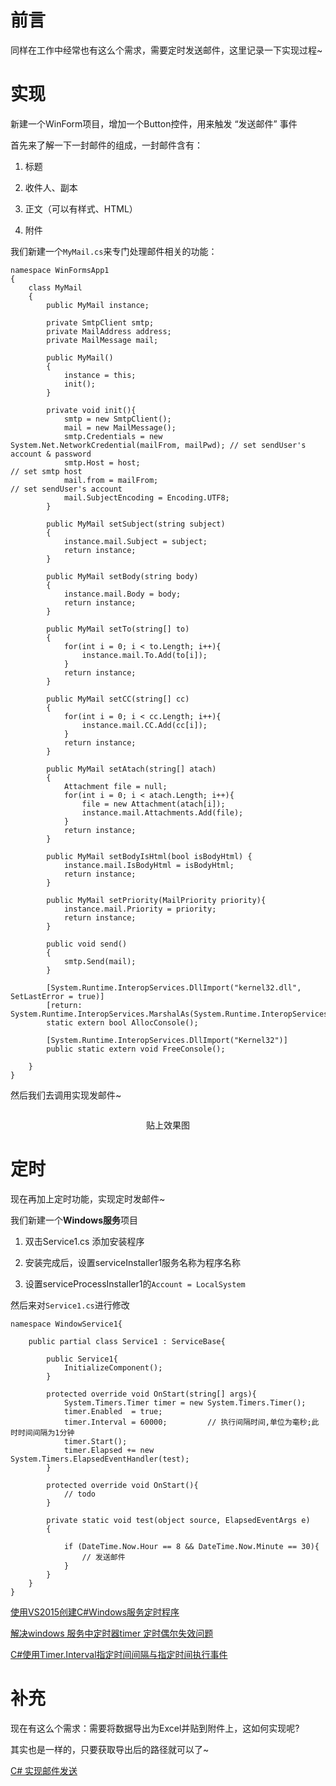 # 前言

同样在工作中经常也有这么个需求，需要定时发送邮件，这里记录一下实现过程~


# 实现

新建一个WinForm项目，增加一个Button控件，用来触发 “发送邮件” 事件

首先来了解一下一封邮件的组成，一封邮件含有：

1. 标题

2. 收件人、副本

3. 正文（可以有样式、HTML）

4. 附件


我们新建一个`MyMail.cs`来专门处理邮件相关的功能：

```
namespace WinFormsApp1
{
    class MyMail
    {
        public MyMail instance;

        private SmtpClient smtp;
        private MailAddress address;
        private MailMessage mail;

        public MyMail()
        {
            instance = this;
            init();
        }

        private void init(){
            smtp = new SmtpClient();
            mail = new MailMessage();
            smtp.Credentials = new System.Net.NetworkCredential(mailFrom, mailPwd); // set sendUser's account & password
            smtp.Host = host;                                                       // set smtp host
            mail.from = mailFrom;                                                   // set sendUser's account
            mail.SubjectEncoding = Encoding.UTF8;
        }

        public MyMail setSubject(string subject)
        {
            instance.mail.Subject = subject;
            return instance;
        }

        public MyMail setBody(string body)
        {
            instance.mail.Body = body;
            return instance;
        }

        public MyMail setTo(string[] to)
        {
            for(int i = 0; i < to.Length; i++){
                instance.mail.To.Add(to[i]);
            }
            return instance;
        }

        public MyMail setCC(string[] cc)
        {
            for(int i = 0; i < cc.Length; i++){
                instance.mail.CC.Add(cc[i]);
            }
            return instance;
        }

        public MyMail setAtach(string[] atach)
        {
            Attachment file = null;
            for(int i = 0; i < atach.Length; i++){
                file = new Attachment(atach[i]);
                instance.mail.Attachments.Add(file);
            }
            return instance;
        }

        public MyMail setBodyIsHtml(bool isBodyHtml) {
            instance.mail.IsBodyHtml = isBodyHtml;
            return instance;
        }

        public MyMail setPriority(MailPriority priority){
            instance.mail.Priority = priority;
            return instance;
        }

        public void send()
        {
            smtp.Send(mail);
        }

        [System.Runtime.InteropServices.DllImport("kernel32.dll", SetLastError = true)]
        [return: System.Runtime.InteropServices.MarshalAs(System.Runtime.InteropServices.UnmanagedType.Bool)]
        static extern bool AllocConsole();

        [System.Runtime.InteropServices.DllImport("Kernel32")]
        public static extern void FreeConsole();

    }
}
```



然后我们去调用实现发邮件~

```

```

<div align='center'>

贴上效果图
</div>


# 定时

现在再加上定时功能，实现定时发邮件~

我们新建一个**Windows服务**项目

1. 双击Service1.cs 添加安装程序

2. 安装完成后，设置serviceInstaller1服务名称为程序名称

3. 设置serviceProcessInstaller1的`Account = LocalSystem`

然后来对`Service1.cs`进行修改

```
namespace WindowService1{
    
    public partial class Service1 : ServiceBase{

        public Service1{
            InitializeComponent();
        }

        protected override void OnStart(string[] args){
            System.Timers.Timer timer = new System.Timers.Timer();
            timer.Enabled  = true;
            timer.Interval = 60000;         // 执行间隔时间,单位为毫秒;此时时间间隔为1分钟  
            timer.Start();
            timer.Elapsed += new System.Timers.ElapsedEventHandler(test); 
        }

        protected override void OnStart(){
            // todo   
        }

        private static void test(object source, ElapsedEventArgs e)
        {

            if (DateTime.Now.Hour == 8 && DateTime.Now.Minute == 30){
                // 发送邮件
            }
        }
    }
}
```

[使用VS2015创建C#Windows服务定时程序](https://blog.csdn.net/dekesun/article/details/88225791)

[解决windows 服务中定时器timer 定时偶尔失效问题](https://blog.csdn.net/aoan5704/article/details/102069998)

[C#使用Timer.Interval指定时间间隔与指定时间执行事件](https://www.cnblogs.com/wusir/p/3636149.html)

# 补充

现在有这么个需求：需要将数据导出为Excel并贴到附件上，这如何实现呢?


其实也是一样的，只要获取导出后的路径就可以了~



[C# 实现邮件发送](https://www.cnblogs.com/akwwl/p/3191713.html)